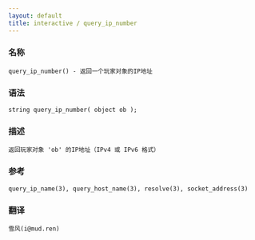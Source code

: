 ```yaml
---
layout: default
title: interactive / query_ip_number
---
```


### 名称

    query_ip_number() - 返回一个玩家对象的IP地址

### 语法

    string query_ip_number( object ob );

### 描述

    返回玩家对象 'ob' 的IP地址（IPv4 或 IPv6 格式）

### 参考

    query_ip_name(3), query_host_name(3), resolve(3), socket_address(3)

### 翻译

    雪风(i@mud.ren)
